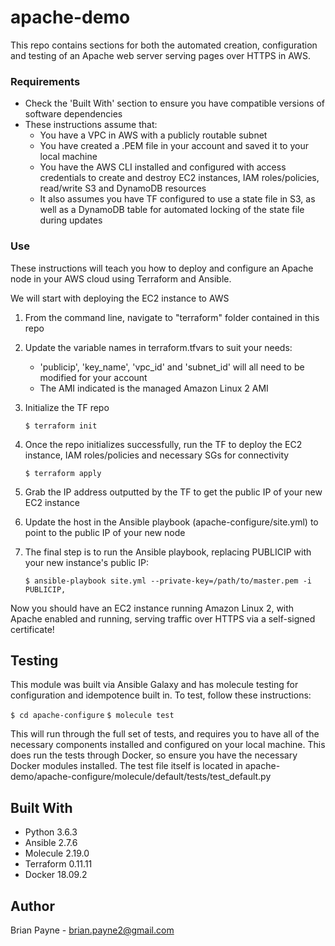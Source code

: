 # apache-demo
This repo contains sections for both the automated creation, configuration and testing of an Apache web server serving pages over HTTPS in AWS.

### Requirements
* Check the 'Built With' section to ensure you have compatible versions of software dependencies
* These instructions assume that:
  * You have a VPC in AWS with a publicly routable subnet
  * You have created a .PEM file in your account and saved it to your local machine
  * You have the AWS CLI installed and configured with access credentials to create and destroy EC2 instances, IAM roles/policies, read/write S3 and DynamoDB resources
  * It also assumes you have TF configured to use a state file in S3, as well as a DynamoDB table for automated locking of the state file during updates


### Use
These instructions will teach you how to deploy and configure an Apache node in your AWS cloud using Terraform and Ansible.

We will start with deploying the EC2 instance to AWS

1. From the command line, navigate to "terraform" folder contained in this repo
2. Update the variable names in terraform.tfvars to suit your needs:
   - 'publicip', 'key_name', 'vpc_id' and 'subnet_id' will all need to be modified for your account
   - The AMI indicated is the managed Amazon Linux 2 AMI
3. Initialize the TF repo

   ```$ terraform init```

4. Once the repo initializes successfully, run the TF to deploy the EC2 instance, IAM roles/policies and necessary SGs for connectivity

   ```$ terraform apply```

5. Grab the IP address outputted by the TF to get the public IP of your new EC2 instance

6. Update the host in the Ansible playbook (apache-configure/site.yml) to point to the public IP of your new node

7. The final step is to run the Ansible playbook, replacing PUBLICIP with your new instance's public IP:

   ```$ ansible-playbook site.yml --private-key=/path/to/master.pem -i PUBLICIP,```

Now you should have an EC2 instance running Amazon Linux 2, with Apache enabled and running, serving traffic over HTTPS via a self-signed certificate!

## Testing
This module was built via Ansible Galaxy and has molecule testing for configuration and idempotence built in. To test, follow these instructions:

   ```$ cd apache-configure```
   ```$ molecule test```

This will run through the full set of tests, and requires you to have all of the necessary components installed and configured on your local machine. This does run the tests through Docker, so ensure you have the necessary Docker modules installed. The test file itself is located in apache-demo/apache-configure/molecule/default/tests/test_default.py

## Built With
* Python 3.6.3
* Ansible 2.7.6
* Molecule 2.19.0
* Terraform 0.11.11
* Docker 18.09.2

## Author
Brian Payne - [brian.payne2@gmail.com](mailto:brian.payne2@gmail.com)
